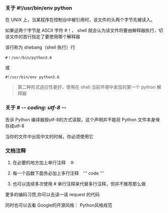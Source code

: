 ### 关于 #!/usr/bin/env python

在 UNIX 上，当某程序在控制台中被引用时，该文件的头两个字节先被读入。

如果这两个字节是 ASCII 字符 #！， shell 就会认为该文件将要由解释器执行，切该文件的首行指定了要使用哪个解释器

该行称为 shebang（shell 执行）行

    #！/usr/bin/python3.6

或

    #!/usr/bin/env python3.6
> 第二种形式适应性更好，使用在 shell 当前环境中发现的第一个 python 解释器

### 关于 # -*- coding: utf-8 -*-

告诉 Python 编译器按utf-8的方式读取，这个声明并不能将 Python 文件本身保存成utf-8

当你的文件中出现中文的时候，你必须使用它

### 文档注释

1. 在必要的地方加上单行注释　＃

1. 每一个函数下面务必加上多行注释　''' code '''

1. 也可以连续多次使用 # 单行注释来代替多行注释，但并不推荐那么做

更多的编码习惯,你可以去读一读 request 的代码

同时也可以去看 Google的开源风格： Python风格规范

